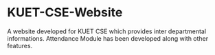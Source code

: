 # KUET-CSE-Website
A website developed for KUET CSE which provides inter departmental informations.
Attendance Module has been developed along with other features.
